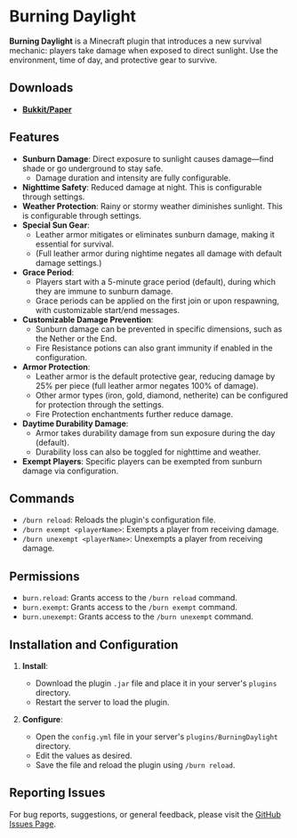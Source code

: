 # Burning Daylight

**Burning Daylight** is a Minecraft plugin that introduces a new survival mechanic: players take damage when exposed to direct sunlight. Use the environment, time of day, and protective gear to survive.

## Downloads

- **[Bukkit/Paper](https://modrinth.com/plugin/burning-daylight)**

## Features

- **Sunburn Damage**: Direct exposure to sunlight causes damage—find shade or go underground to stay safe.
  - Damage duration and intensity are fully configurable.
- **Nighttime Safety**: Reduced damage at night. This is configurable through settings.
- **Weather Protection**: Rainy or stormy weather diminishes sunlight. This is configurable through settings.
- **Special Sun Gear**:
  - Leather armor mitigates or eliminates sunburn damage, making it essential for survival.
  - (Full leather armor during nightime negates all damage with default damage settings.)
- **Grace Period**:
  - Players start with a 5-minute grace period (default), during which they are immune to sunburn damage.
  - Grace periods can be applied on the first join or upon respawning, with customizable start/end messages.
- **Customizable Damage Prevention**:
  - Sunburn damage can be prevented in specific dimensions, such as the Nether or the End.
  - Fire Resistance potions can also grant immunity if enabled in the configuration.
- **Armor Protection**:
  - Leather armor is the default protective gear, reducing damage by 25% per piece (full leather armor negates 100% of damage).
  - Other armor types (iron, gold, diamond, netherite) can be configured for protection through the settings.
  - Fire Protection enchantments further reduce damage.
- **Daytime Durability Damage**:
  - Armor takes durability damage from sun exposure during the day (default).
  - Durability loss can also be toggled for nighttime and weather.
- **Exempt Players**: Specific players can be exempted from sunburn damage via configuration.

## Commands

- `/burn reload`: Reloads the plugin's configuration file.
- `/burn exempt <playerName>`: Exempts a player from receiving damage.
- `/burn unexempt <playerName>`: Unexempts a player from receiving damage.

## Permissions

- `burn.reload`: Grants access to the `/burn reload` command.
- `burn.exempt`: Grants access to the `/burn exempt` command.
- `burn.unexempt`: Grants access to the `/burn unexempt` command.

## Installation and Configuration

1. **Install**:
   - Download the plugin `.jar` file and place it in your server's `plugins` directory.
   - Restart the server to load the plugin.

2. **Configure**:
   - Open the `config.yml` file in your server's `plugins/BurningDaylight` directory. 
   - Edit the values as desired. 
   - Save the file and reload the plugin using `/burn reload`.

## Reporting Issues

For bug reports, suggestions, or general feedback, please visit the [GitHub Issues Page](https://github.com/Artificial-720/burning-daylight/issues).